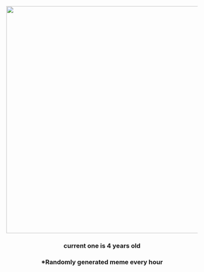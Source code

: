 <p align="center">
        <img src="https://i.redd.it/azn9qr9025j91.jpg" width="600" height="600">
        </p>
        <h3 align="center">current one is 4 years old</h3>
        <h3 align="center">*Randomly generated meme every hour</h3>
    